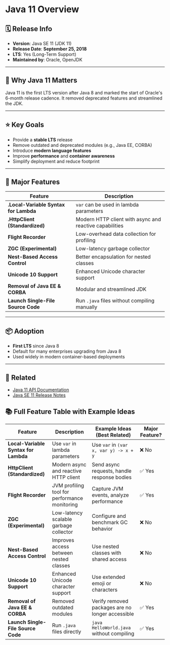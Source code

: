 # Java 11 Overview

## 🗓️ Release Info

- **Version**: Java SE 11 (JDK 11)
- **Release Date**: **September 25, 2018**
- **LTS**: Yes (Long-Term Support)
- **Maintained by**: Oracle, OpenJDK

---

## 🚀 Why Java 11 Matters

Java 11 is the first LTS version after Java 8 and marked the start of Oracle's 6-month release cadence. It removed deprecated features and streamlined the JDK.

---

## ⭐ Key Goals

- Provide a **stable LTS** release
- Remove outdated and deprecated modules (e.g., Java EE, CORBA)
- Introduce **modern language features**
- Improve **performance** and **container awareness**
- Simplify deployment and reduce footprint

---

## 🧩 Major Features

| Feature                               | Description                                              |
|---------------------------------------| -------------------------------------------------------- |
| **.Local-Variable Syntax for Lambda** | `var` can be used in lambda parameters                    |
| **.HttpClient (Standardized)**        | Modern HTTP client with async and reactive capabilities  |
| **Flight Recorder**                   | Low-overhead data collection for profiling               |
| **ZGC (Experimental)**                | Low-latency garbage collector                            |
| **Nest-Based Access Control**         | Better encapsulation for nested classes                  |
| **Unicode 10 Support**                | Enhanced Unicode character support                       |
| **Removal of Java EE & CORBA**        | Modular and streamlined JDK                              |
| **Launch Single-File Source Code**    | Run `.java` files without compiling manually              |

---

## 📦 Adoption

- **First LTS** since Java 8
- Default for many enterprises upgrading from Java 8
- Used widely in modern container-based deployments

---

## 🔗 Related

- [Java 11 API Documentation](https://docs.oracle.com/en/java/javase/11/docs/api/)
- [Java SE 11 Release Notes](https://www.oracle.com/java/technologies/javase/11-relnote.html)

## 📚 Full Feature Table with Example Ideas

| Feature                             | Description                                              | Example Ideas (Best Related)                                  | Major Feature? |
|-------------------------------------|----------------------------------------------------------|----------------------------------------------------------------|----------------|
| **Local-Variable Syntax for Lambda**| Use `var` in lambda parameters                            | Use `var` in `(var x, var y) -> x + y`                         | ❌ No          |
| **HttpClient (Standardized)**       | Modern async and reactive HTTP client                     | Send async requests, handle response bodies                    | ✅ Yes         |
| **Flight Recorder**                 | JVM profiling tool for performance monitoring             | Capture JVM events, analyze performance                        | ✅ Yes         |
| **ZGC (Experimental)**              | Low-latency scalable garbage collector                    | Configure and benchmark GC behavior                            | ❌ No          |
| **Nest-Based Access Control**       | Improves access between nested classes                    | Use nested classes with shared access                          | ❌ No          |
| **Unicode 10 Support**              | Enhanced Unicode character support                        | Use extended emoji or characters                               | ❌ No          |
| **Removal of Java EE & CORBA**      | Removed outdated modules                                  | Verify removed packages are no longer accessible               | ✅ Yes         |
| **Launch Single-File Source Code**  | Run `.java` files directly                                | `java HelloWorld.java` without compiling                       | ✅ Yes         |
